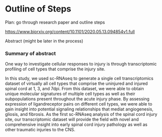 # Outline of Steps

Plan: go through research paper and outline steps

https://www.biorxiv.org/content/10.1101/2020.05.13.094854v1.full


Abstract (might be later in the process)




<h3> Summary of abstract </h3>

One way to investigate cellular responses to injury is through transcriptomic profiling of cell types that comprise the injury site.

In this study, we used sc-RNAseq to generate a single cell transcriptomics dataset of virtually all cell types that comprise the uninjured and injured spinal cord at 1, 3, and 7dpi. From this dataset, we were able to obtain unique molecular signatures of multiple cell types as well as their subpopulations present throughout the acute injury phase. By assessing expression of ligandreceptor pairs on different cell types, we were able to gain insight into potential signaling relationships that mediat angiogenesis, gliosis, and fibrosis. As the first sc-RNAseq analysis of the spinal cord injury site, our transcriptomic dataset will provide the field with novel and comprehensive insight into early spinal cord injury pathology as well as other traumatic injuries to the CNS.


